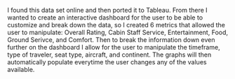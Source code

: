 I found this data set online and then ported it to Tableau. From there I wanted to create an interactive dashboard for the user to be able to customize and break down the data, so I created 6 metrics that allowed the user to manipulate: Overall Rating, Cabin Staff Service, Entertainment, Food, Ground Serivce, and Comfort. Then to break the information down even further on the dashboard I allow for the user to manipulate the timeframe, type of traveler, seat type, aircraft, and continent. The graphs will then automatically populate everytime the user changes any of the values available.
